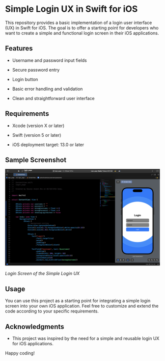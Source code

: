 # Simple Login UX in Swift for iOS

This repository provides a basic implementation of a login user interface (UX) in Swift for iOS. The goal is to offer a starting point for developers who want to create a simple and functional login screen in their iOS applications.

## Features

- Username and password input fields

- Secure password entry

- Login button

- Basic error handling and validation

- Clean and straightforward user interface

## Requirements

- Xcode (version X or later)

- Swift (version 5 or later)

- iOS deployment target: 13.0 or later

## Sample Screenshot

![Login Screen](ss.png)

<!-- Add a description or caption if needed -->
*Login Screen of the Simple Login UX*


## Usage

You can use this project as a starting point for integrating a simple login screen into your own iOS application. Feel free to customize and extend the code according to your specific requirements.

## Acknowledgments

- This project was inspired by the need for a simple and reusable login UX for iOS applications.

Happy coding!
